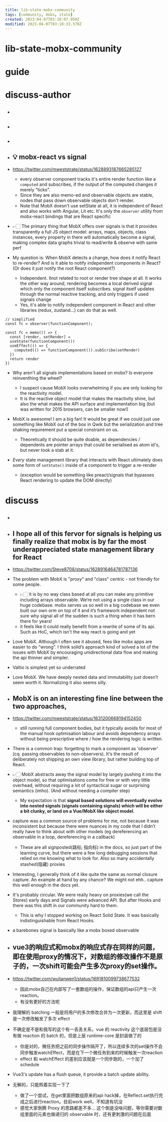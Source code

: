 ```yaml
---
title: lib-state-mobx-community
tags: [community, mobx, state]
created: 2023-04-07T03:10:07.950Z
modified: 2023-04-07T03:10:33.378Z
---
```


# lib-state-mobx-community

# guide

# discuss-author
- ## 

- ## 

- ## 

- ## 💡 mobx-react vs signal
- https://twitter.com/mweststrate/status/1628893187665285127
  - every observer component tracks it's entire render function like a `computed` and subscribes, if the output of the computed changes it merely "ticks". 
  - Since they are also memo-ed and observable objects are stable, nodes that pass down observable objects don't render.
  - Note that MobX doesn't use setState at all, it is independent of React and also works with Angular, Lit etc. It's only the `observer` utility from mobx-react bindings that are React specific
- 👉🏻 The primary thing that MobX offers over signals is that it provides transparently a full JS object model: arrays, maps, objects, class instances, every property in there will automatically become a signal, making complex data graphs trivial to read/write & observe with same perf
- My question is: When MobX detects a change, how does it notify React to re-render? And is it able to notify independent components in React? (Or does it just notify the root React component?)
  - Independent. Ilnot related to root or render tree shape at all. It works the other way around, rendering becomes a local derived signal which only the component itself subscribes. signal itself updates through the normal reactive tracking, and only triggers if used signals change
  - Yes, it's able to notify independent component in React and other libraries (redux, zustand...) can do that as well.

```JS
// simplified
const fc = observer(functionComponent);

const fc = memo(() => {
  const [render, setRender] =
  useState(functionComponent())
  useEffect(() => {
    computed(() => functionComponent()).subScribe(setRender)
  })
  return render
})
```

- Why aren't all signals implementations based on mobx? Is everyone reinventhing the wheel?
  - I suspect cause MobX looks overwhelming if you are only looking for the reactivity model. 
  - It is the reactive object model that makes the reactivity shine, but also the what makes the API surface and implementation big (but was written for 2015 browsers, can be smaller now!)

- MobX is awesome! I am a big fan! It would be great if we could just use something like MobX out of the box in Qwik but the serialization and tree shaking requirement put a special constraint on us.
  - Theoretically it should be quite doable, as dependencies / dependents are pointer arrays that could be serialised as atom id's, but never took a stab at it.

- _Every_ state management library that interacts with React ultimately does some form of `setState()` inside of a component to trigger a re-render
  - (exception would be something like preact/signals that bypasses React rendering to update the DOM directly)
# discuss
- ## 

- ## I hope all of this fervor for signals is helping us finally realize that mobx is by far the most underappreciated state management library for React
- https://twitter.com/Steve8708/status/1628916464781787136
- The problem with MobX is "proxy" and "class" centric - not friendly for some people.
  - 👉🏻 it is by no way class based at all you can make any primitive including arrays observable. We‘re not using a single class in our huge codebase. mobx serves us so well in a big codebase we even built our own orm on top of it and it’s framework independent not sure why signal all of the sudden is such a thing when it has bern there for years!
  - it feels like it could really benefit from a rewrite of some of its api. Such as HoC, which isn't the way react is going and yet

- Love MobX. Although I often see it abused, fees like mobx apps are easier to do “wrong”. I think solid’s approach kind of solved a lot of the issues with MobX by encouraging unidirectional data flow and making the api thinner and simpler.

- Valtio is simplest yet so underrated

- Love MobX. We have deeply nested data and immutability just doesn’t seem worth it. Normalizing it also seems silly.

- ## MobX is on an interesting fine line between the two approaches, 
- https://twitter.com/mweststrate/status/1631200668194152450
  - still running full component bodies, but it typically avoids for most of the manual hook optimisation labour and avoids dependency arrays without being prescriptive where / how the rendering logic is written.
- There is a common trap: forgetting to mark a component as 'observer' (cq. passing observables to non-observers). It's the result of deliberately not shipping an own view library, but rather building top of React.
- 👉🏻 MobX abstracts away the signal model by largely pushing it into the object model, so that optimisations come for free or with very little overhead, without requiring a lot of syntactical sugar or surprising semantics (imho). (And without needing a compiler step)
  - My expectation is that **signal based solutions will eventually evolve into nested signals (signals containing signals) which will be either a bit clunky, or land on a Vue/MobX like object model**.

- capture was a common source of problems for me, not because it was inconsistent but because there were nuances in my code that I didn’t really have to think about with other models (eg dereferencing an observable in a loop, dereferencing in a callback)
  - These are all signposted(路标; 指向标) in the docs, so just part of the learning curve, but there were a few long debugging sessions that relied on me knowing what to look for. Also so many accidentally stashed(隐藏) proxies
- Interesting, I generally think of it like quite the same as normal closure capture. An example at hand by any chance? We might not ehh.. capture this well enough in the docs yet.

- It's probably circular. We were really heavy on proxies(we call the Stores) early days and Signals were advanced API. But after Hooks and there was this shift in our community hard to them.
  - This is why I stopped working on React Solid State. It was basically indistinguishable from React Hooks.

- a barebones signal is basically like a mobx boxed observable 

- ## vue3的响应式和mobx的响应式存在同样的问题，即在使用proxy的情况下，对数组的修改操作不是原子的，一次shift可能会产生多次proxy的set操作。
- https://twitter.com/wulianwen1/status/1691810099738677532
  - 因此mobx自己在内部写了一套数组的操作，保证数组的api只产生一次reaction。
  - 有没有更好的方法呢
- 我理解的 batching 一般是将用户的多次修改合并为一次更新，而这里是 shift 是一次修改触发了多次 effect

- 不确定是不是和我写的这个有一丢丢关系，vue 的 reactivity 这个底层包是没有做 reaction 的 batch 的，但是上层 runtime-core 是封装做了的
  - 你是对的，微任务把之前的同步操作隔开了，所以连续多次的set操作不会同步触发watchEffect，而是在下一个微任务到来的时候触发一次reaction
  - effect 和 watchEffect 的差别应该就是一个同步跑的，一个加了 schedule

- Vue3's update has a flush queue, it provide a batch update ability.

- 无解的，只能照着实现一下了
  - 做了一个尝试，在get里面把数组原来的api hack掉，在Reflect.set执行完成之后进行reaction。目前work well，不知道有坑没
  - 感觉大家倒腾 Proxy 的思路都差不多... 这个倒是没啥问题，等你需要对数组里面的元素也做递归的 observable 时，还有更刺激的问题在后面
